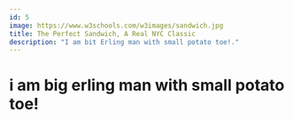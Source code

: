 ```yaml
---
id: 5
image: https://www.w3schools.com/w3images/sandwich.jpg
title: The Perfect Sandwich, A Real NYC Classic
description: "I am bit Erling man with small potato toe!."
---
```


# i am big erling man with small potato toe!

